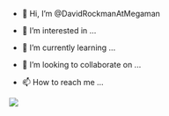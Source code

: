 - 👋 Hi, I’m @DavidRockmanAtMegaman

- 👀 I’m interested in ...

- 🌱 I’m currently learning ...

- 💞️ I’m looking to collaborate on ...

- 📫 How to reach me ...

  

<!---
DavidRockmanAtMegaman/DavidRockmanAtMegaman is a ✨ special ✨ repository because its `README.md` (this file) appears on your GitHub profile.
You can click the Preview link to take a look at your changes.
--->

![](http://github-profile-summary-cards.vercel.app/api/cards/stats?username=DavidRockmanAtmegaman&theme=default)
